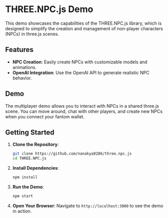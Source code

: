 # THREE.NPC.js Demo

This demo showcases the capabilities of the THREE.NPC.js library, which is designed to simplify the creation and management of non-player characters (NPCs) in three.js scenes.

## Features

- **NPC Creation**: Easily create NPCs with customizable models and animations.
- **OpenAI Integration**: Use the OpenAI API to generate realistic NPC behavior.


## Demo

The multiplayer demo allows you to interact with NPCs in a shared three.js scene. You can move around, chat with other players, and create new NPCs when you connect your fantom wallet.

## Getting Started

1. **Clone the Repository**:
    ```sh
    git clone https://github.com/nanakya8286/three.npc.js
    cd THREE.NPC.js
    ```

2. **Install Dependencies**:
    ```sh
    npm install
    ```

3. **Run the Demo**:
    ```sh
    npm start
    ```

4. **Open Your Browser**:
    Navigate to `http://localhost:3000` to see the demo in action.